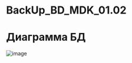 # BackUp_BD_MDK_01.02
# Диаграмма БД
![image](https://user-images.githubusercontent.com/86298391/161451272-84d9b0e1-a4ac-40fb-9bd8-83624f2099aa.png)
